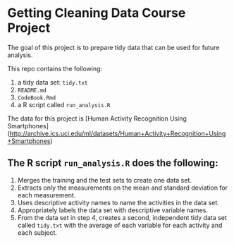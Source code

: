 # Getting Cleaning Data Course Project

The goal of this project is to prepare tidy data that can be used for future analysis.  
 
This repo contains the following:
1. a tidy data set: `tidy.txt`
2. `README.md`
3. `CodeBook.Rmd`
4. a R script called `run_analysis.R`

The data for this project is [Human Activity Recognition Using Smartphones] (http://archive.ics.uci.edu/ml/datasets/Human+Activity+Recognition+Using+Smartphones)

## The R script `run_analysis.R` does the following:
1. Merges the training and the test sets to create one data set.
2. Extracts only the measurements on the mean and standard deviation for each measurement.
3. Uses descriptive activity names to name the activities in the data set.
4. Appropriately labels the data set with descriptive variable names.
5. From the data set in step 4, creates a second, independent tidy data set called `tidy.txt` with the average of each variable for each activity and each subject.